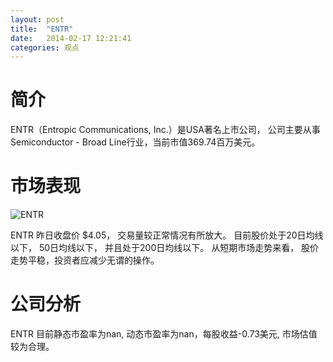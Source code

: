 ```yaml
---
layout: post
title:  "ENTR"
date:   2014-02-17 12:21:41
categories: 观点
---
```


# 简介
ENTR（Entropic Communications, Inc.）是USA著名上市公司，
公司主要从事Semiconductor - Broad Line行业，当前市值369.74百万美元。

# 市场表现

![ENTR](http://finviz.com/chart.ashx?t=ENTR&ty=c&ta=1&p=d&s=l)

ENTR 昨日收盘价 $4.05，
交易量较正常情况有所放大。
目前股价处于20日均线以下，
50日均线以下，
并且处于200日均线以下。
从短期市场走势来看，
股价走势平稳，投资者应减少无谓的操作。

# 公司分析
ENTR 目前静态市盈率为nan, 动态市盈率为nan，每股收益-0.73美元,
市场估值较为合理。

